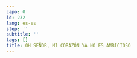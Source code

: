 ```yaml
---
capo: 0
id: 232
lang: es-es
step: ''
subtitle: ''
tags: []
title: OH SEÑOR, MI CORAZÓN YA NO ES AMBICIOSO
---
```

